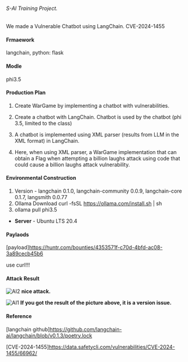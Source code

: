 ###### S-AI Training Project.

We made a Vulnerable Chatbot using LangChain.
CVE-2024-1455

#### Frmaework
langchain, python: flask

#### Modle
phi3.5

#### Production Plan
1. Create WarGame by implementing a chatbot with vulnerabilities.

2. Create a chatbot with LangChain. Chatbot is used by the chatbot (phi 3.5, limited to the class)

3. A chatbot is implemented using XML parser (results from LLM in the XML format) in LangChain.

4. Here, when using XML parser, a WarGame implementation that can obtain a Flag when attempting a billion laughs attack using code that could cause a billion laughs attack vulnerability.

#### Environmental Construction
1. Version - langchain 0.1.0, langchain-community 0.0.9, langchain-core 0.1.7, langsmith 0.0.77
2. Ollama Download curl -fsSL https://ollama.com/install.sh | sh
3. ollama pull phi3.5
* **Server** - Ubuntu LTS 20.4

#### Paylaods
[payload]https://huntr.com/bounties/4353571f-c70d-4bfd-ac08-3a89cecb45b6

use curl!!!

#### Attack Result
 ![AI2](https://github.com/user-attachments/assets/70ad7f5d-0c84-4b0c-a55f-0f5278133d48)
  **nice attack.**

  
 ![AI1](https://github.com/user-attachments/assets/05ff63f7-5d8a-4cc7-87a6-446bb27b8770)
 **If you got the result of the picture above, it is a version issue.**

 #### Reference
 [langchain github]https://github.com/langchain-ai/langchain/blob/v0.1.3/poetry.lock
 
 [CVE-2024-1455]https://data.safetycli.com/vulnerabilities/CVE-2024-1455/66962/
